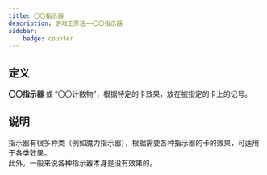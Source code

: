 ```yaml
---
title: 〇〇指示器
description: 游戏王黑话——〇〇指示器
sidebar:
    badge: counter
---
```


## 定义

**〇〇指示器** 或 “〇〇计数物”，根据特定的卡效果，放在被指定的卡上的记号。

## 说明

指示器有很多种类（例如魔力指示器），根据需要各种指示器的卡的效果，可适用于各类效果。  
此外，一般来说各种指示器本身是没有效果的。

